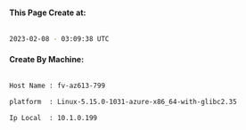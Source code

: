 
   
#### This Page Create at:

```bash

2023-02-08 - 03:09:38 UTC

```

#### Create By Machine:

```bash

Host Name : fv-az613-799

platform  : Linux-5.15.0-1031-azure-x86_64-with-glibc2.35

Ip Local  : 10.1.0.199

```

